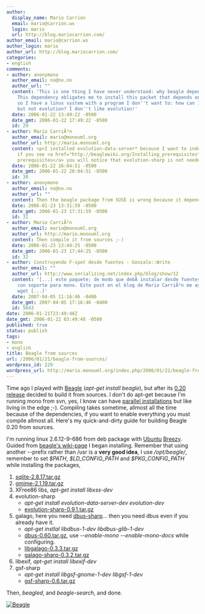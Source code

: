 ```yaml
---
author:
  display_name: Mario Carrion
  email: mario@carrion.ws
  login: mario
  url: http://blog.mariocarrion.com/
author_email: mario@carrion.ws
author_login: mario
author_url: http://blog.mariocarrion.com/
categories:
- english
comments:
- author: anonymono
  author_email: no@no.no
  author_url: ""
  content: 'This is one thing I have never understood: why beagle depends on evolution-data-server?
    This dependency obligates me to install this packet that depends on evolution,
    so I have a linux system with a program I don''t want to: how can I have beagle
    but not evolution? I don''t like evolution!'
  date: 2006-01-22 13:49:22 -0500
  date_gmt: 2006-01-22 17:49:22 -0500
  id: 29
- author: Mario CarriÃ³n
  author_email: mario@monouml.org
  author_url: http://mario.monouml.org
  content: <p>I installed evolution-data-server* because I want to index mail messages,
    if you see <a href="http://beaglewiki.org/Installing_prerequisites" rel="nofollow">beagle's
    prerequisites</a> you will notice that evolution-sharp is not needed as dependency.</p>
  date: 2006-01-22 16:04:51 -0500
  date_gmt: 2006-01-22 20:04:51 -0500
  id: 30
- author: anonymono
  author_email: no@no.no
  author_url: ""
  content: Then the beagle package from SUSE is wrong because it depends on evolution-sharp.
  date: 2006-01-23 13:31:59 -0500
  date_gmt: 2006-01-23 17:31:59 -0500
  id: 31
- author: Mario CarriÃ³n
  author_email: mario@monouml.org
  author_url: http://mario.monouml.org
  content: Then compile it from sources ;-)
  date: 2006-01-23 13:44:25 -0500
  date_gmt: 2006-01-23 17:44:25 -0500
  id: 32
- author: Construyendo F-spot desde fuentes - Gonzalo::Write
  author_email: ""
  author_url: http://www.serializing.net/index.php/blog/show/12
  content: '[...] este paquete; de modo que debÃ­ instalar desde fuentes dbus-0.60
    con soporte para mono. Este post en el blog de Mario CarriÃ³n me ayudÃ³ a hacerlo.     $
    wget [...]'
  date: 2007-04-05 11:16:46 -0400
  date_gmt: 2007-04-05 17:16:46 -0400
  id: 5643
date: 2006-01-21T23:49:48Z
date_gmt: 2006-01-22 03:49:48 -0500
published: true
status: publish
tags:
- mono
- english
title: Beagle from sources
url: /2006/01/21/beagle-from-sources/
wordpress_id: 229
wordpress_url: http://mario.monouml.org/index.php/2006/01/22/beagle-from-sources/
---
```


<p>Time ago I played with <a target="_blank" title="Beagle" href="http://beaglewiki.org/Main_Page">Beagle</a> (<em>apt-get install beagle</em>), but after its <a title="Beagle" target="_blank" href="http://mail.gnome.org/archives/dashboard-hackers/2006-January/msg00051.html">0.20 release</a> decided to build it from sources. I don't do apt-get because I'm running mono from svn, yes, I know can have <a target="_blank" href="http://www.mono-project.com/Parallel_Mono_Environments">parallel installations</a> but like living in the edge ;-). Compiling takes sometime, allmost all the time because of the dependencies, if you want to enable everything you must compile allmost all. Here's my quick-and-dirty guide for building Beagle 0.20 from sources.</p>
<p>I'm running linux 2.6.12-9-686 from deb package with <a target="_blank" title="Ubuntu distribution" href="http://www.ubuntu.com/">Ubuntu</a> <a target="_blank" title="Ubuntu breezy" href="http://www.ubuntu.com/download">Breezy</a>. Guided from <a target="_blank" title="Beagle" href="http://beaglewiki.org/Installing_Beagle">beagle's wiki-page</a> I began installing. Remember that using another --prefix rather than /usr is a <strong>very good idea</strong>, I use <em>/opt/beagle/</em>, remember to set <em>$PATH</em>, <em>$LD_CONFIG_PATH </em>and <em>$PKG_CONFIG_PATH</em> while installing the packages,</p>
<ol>
<li><a target="_blank" title="SQLite" href="http://sqlite.org/sqlite-2.8.17.tar.gz">sqlite-2.8.17.tar.gz</a></li>
<li><a target="_blank" title="gmime" href="http://spruce.sourceforge.net/gmime/sources/v2.1/gmime-2.1.19.tar.gz">gmime-2.1.19.tar.gz</a></li>
<li>XFree86 libs, <em>apt-get install libxss-dev</em></li>
<li>evolution-sharp
<ul>
<li><em>apt-get install evolution-data-server-dev evolution-dev</em></li>
<li><a target="_blank" title="evolution-sharp" href="ftp://ftp.gnome.org/pub/gnome/sources/evolution-sharp/0.9/evolution-sharp-0.9.1.tar.gz">evolution-sharp-0.9.1.tar.gz</a></li>
</ul>
</li>
<li>galago, here you need <a target="_blank" title="dbus-sharp" href="http://www.freedesktop.org/wiki/Software_2fdbus">dbus-sharp</a>... then you need dbus even if you already have it.
<ul>
<li><em>apt-get instlal libdbus-1-dev libdbus-glib-1-dev</em></li>
<li><a target="_blank" title="DBus" href="http://dbus.freedesktop.org/releases/dbus-0.60.tar.gz">dbus-0.60.tar.gz</a>, use <em>--enable-mono --enable-mono-docs </em>while configuring.<em><br />
</em></li>
<li><a target="_blank" title="Galago" href="http://www.galago-project.org/files/releases/source/libgalago/libgalago-0.3.3.tar.gz">libgalago-0.3.3.tar.gz</a></li>
<li><a target="_blank" title="Galago .NET Bindings" href="http://www.galago-project.org/files/releases/source/galago-sharp/galago-sharp-0.3.2.tar.gz">galago-sharp-0.3.2.tar.gz</a></li>
</ul>
</li>
<li>libexif, <em>apt-get install libexif-dev</em></li>
<li>gsf-sharp
<ul>
<li><em>apt-get install libgsf-gnome-1-dev libgsf-1-dev</em></li>
<li><a target="_blank" title="gsf-sharp" href="http://primates.ximian.com/~joe/gsf-sharp-0.6.tar.gz">gsf-sharp-0.6.tar.gz</a></li>
</ul>
</li>
</ol>
<p>Then, <em>beagled</em>, and <em>beagle-search</em>, and done.</p>
<p><a target="_blank" title="Beagle" href="http://static.flickr.com/28/89575463_8834eab49b_o.png"><img alt="Beagle" title="Beagle" src="http://static.flickr.com/28/89575463_8834eab49b_m.jpg" /></a></p>
